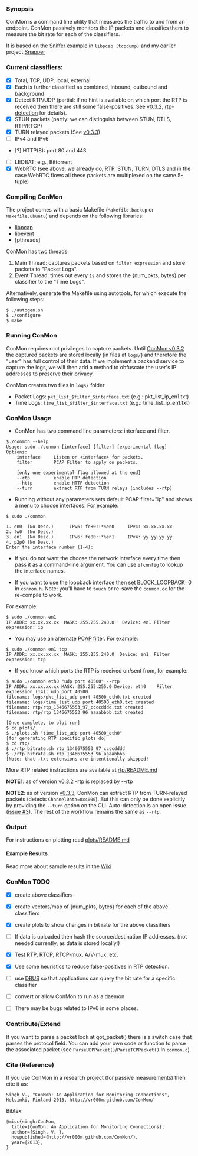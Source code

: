 ### Synopsis 
ConMon is a command line utility that measures the traffic to and from an
endpoint. ConMon passively monitors the IP packets and classifies them to 
measure the bit rate for each of the classifiers. 

It is based on the [Sniffer example](http://www.tcpdump.org/sniffex.c) in
`libpcap (tcpdump)` and my earlier project [Snapper](https://github.com/vr000m/Snapper)

### Current classifiers:
- [x] Total, TCP, UDP, local, external
- [x] Each is further classified as combined, inbound, outbound and background
- [x] Detect RTP/UDP (partial: if no hint is available on which port
  the RTP is received then there are still some false-positives. See [v0.3.2](https://github.com/vr000m/conmon/tree/v0.3.2), 
  [rtp-detection](https://github.com/vr000m/ConMon/commit/4edc460425e6fa08bc747cc3e83db792052c4d1e) for details).
- [x] STUN packets (partly: we can distinguish between STUN, DTLS, RTP/RTCP)
- [x] TURN relayed packets (See [v0.3.3](https://github.com/vr000m/conmon/tree/v0.3.3))
- [ ] IPv4 and IPv6
- [?] HTTP(S): port 80 and 443
- [ ] LEDBAT: e.g., Bittorrent
- [x] WebRTC (see above: we already do, RTP, STUN, TURN, DTLS and in the case WebRTC flows all these packets are multiplexed on the same 5-tuple)

### Compiling ConMon
The project comes with a basic Makefile (`Makefile.backup` or `Makefile.ubuntu`) 
and depends on the following libraries:
* [libpcap](http://www.tcpdump.org/release/libpcap-1.2.1.tar.gz)
* [libevent](https://github.com/downloads/libevent/libevent/libevent-2.0.19-stable.tar.gz)
* [pthreads]

ConMon has two threads:
1. Main Thread: captures packets based on `filter expression` and store packets to "Packet Logs".
2. Event Thread: times out every `1s` and stores the {num_pkts, bytes} per classifier to the "Time Logs".

Alternatively, generate the Makefile using autotools, for which execute 
the following steps:
```
$ ./autogen.sh
$ ./configure
$ make
```

### Running ConMon
ConMon requires root privileges to capture packets. Until [ConMon
v0.3.2](https://github.com/vr000m/conmon/tree/v0.3.2) the captured packets
are stored locally (in files at `logs/`) and therefore the "user" has full
control of their data. If we implement a backend service to capture the
logs, we will then add a method to obfuscate the user's IP addresses to
preserve their privacy. 

ConMon creates two files in `logs/` folder
* Packet Logs: `pkt_list_$filter_$interface.txt` (e.g.: pkt_list_ip_en1.txt)
* Time Logs: `time_list_$filter_$interface.txt` (e.g.: time_list_ip_en1.txt)

### ConMon Usage
* ConMon has two command line parameters: interface and filter.

```
$./conmon --help
Usage: sudo ./conmon [interface] [filter] [experimental flag]
Options:
    interface     Listen on <interface> for packets.
    filter        PCAP Filter to apply on packets.

    [only one experimental flag allowed at the end]
    --rtp         enable RTP detection
    --http        enable HTTP detection
    --turn        extract RTP from TURN relays (includes --rtp)
```


* Running without any parameters sets default PCAP filter="ip" and 
shows a menu to choose interfaces. For example:

```
$ sudo ./conmon

1. en0  (No Desc.)      IPv6: fe80::*%en0     IPv4: xx.xx.xx.xx   
2. fw0  (No Desc.)      
3. en1  (No Desc.)      IPv6: fe80::*%en1     IPv4: yy.yy.yy.yy    
4. p2p0 (No Desc.)      
Enter the interface number (1-4):
```

* If you do not want the choose the network interface every time then pass
  it as a command-line argument. You can use `ifconfig` to lookup the
  interface names.
  
* If you want to use the loopback interface then set BLOCK_LOOPBACK=0 in
  `conmon.h`. Note: you'll have to `touch` or re-save the `conmon.cc` for
  the re-compile to work.

For example:

```
$ sudo ./conmon en1
IP ADDR: xx.xx.xx.xx  MASK: 255.255.240.0   Device: en1 Filter expression: ip
```

* You may use an alternate [PCAP filter](http://wiki.wireshark.org/CaptureFilters). 
For example:

```
$ sudo ./conmon en1 tcp
IP ADDR: xx.xx.xx.xx  MASK: 255.255.240.0  Device: en1  Filter expression: tcp
```

* If you know which ports the RTP is received on/sent from, for example:

```
$ sudo ./conmon eth0 "udp port 40500" --rtp
IP ADDR: xx.xx.xx.xx MASK: 255.255.255.0 Device: eth0    Filter expression (14): udp port 40500
filename: logs/pkt_list_udp port 40500_eth0.txt created
filename: logs/time_list_udp port 40500_eth0.txt created
filename: rtp/rtp_1346675553_97_ccccdddd.txt created
filename: rtp/rtp_1346675553_96_aaaabbbb.txt created

[Once complete, to plot run]
$ cd plots/
$ ./plots.sh "time_list_udp port 40500_eth0"
[for generating RTP specific plots do]
$ cd rtp/
$ ./rtp_bitrate.sh rtp_1346675553_97_ccccdddd
$ ./rtp_bitrate.sh rtp_1346675553_96_aaaabbbb
[Note: that .txt extensions are intentionally skipped!
```
More RTP related instructions are available at
[rtp/README.md](https://github.com/vr000m/ConMon/blob/master/rtp/README.md)

**NOTE1**: as of version [v0.3.2](https://github.com/vr000m/conmon/tree/v0.3.2) 
-rtp is replaced by --rtp

**NOTE2**: as of version [v0.3.3](https://github.com/vr000m/conmon/tree/v0.3.3), 
ConMon can extract RTP from TURN-relayed packets (detects `ChannelData=0x4000`).
But this can only be done explicitly by providing the `--turn` option on the CLI.
Auto-detection is an open issue ([issue #3](https://github.com/vr000m/ConMon/issues/3)).
The rest of the workflow remains the same as `--rtp`. 

### Output
For instructions on plotting read
[plots/README.md](https://github.com/vr000m/ConMon/blob/master/plots/README.md)

#### Example Results
Read more about sample results in the [Wiki](https://github.com/vr000m/ConMon/wiki/Example-Results)

### ConMon TODO
- [x] create above classifiers
- [x] create vectors/map of {num_pkts, bytes} for each of the above classifiers
- [x] create plots to show changes in bit rate for the above classifiers
- [ ] If data is uploaded then hash the source/destination IP addresses. (not
  needed currently, as data is stored locally!)
- [x] Test RTP, RTCP, RTCP-mux, A/V-mux, etc.
- [x] Use some heuristics to reduce false-positives in RTP detection.
- [ ] use [DBUS](http://www.freedesktop.org/wiki/Software/dbus) so that
  applications can query the bit rate for a specific classifier
- [ ] convert or allow ConMon to run as a daemon
- [ ] There may be bugs related to IPv6 in some places. 


### Contribute/Extend
If you want to parse a packet look at got_packet() there is a switch case
that parses the protocol field. You can add your own code or function to
parse the associated packet (see `ParseUDPPacket()`/`ParseTCPPacket()` in
`conmon.c`).

### Cite (Reference)
If you use ConMon in a research project (for passive measurements) then cite it as:
```
Singh V., "ConMon: An Application for Monitoring Connections", Helsinki, Finland 2013, http://vr000m.github.com/ConMon/
```
Bibtex:
```
@misc{singh:ConMon,
  title={ConMon: An Application for Monitoring Connections},
  author={Singh, V. },
  howpublished={http://vr000m.github.com/ConMon/},
  year={2013},
}
```

